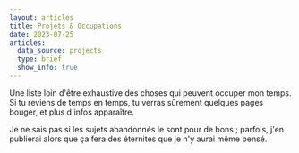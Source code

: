 ```yaml
---
layout: articles
title: Projets & Occupations
date: 2023-07-25
articles:
  data_source: projects
  type: brief
  show_info: true
---
```


Une liste loin d'être exhaustive des choses qui peuvent occuper mon
temps. Si tu reviens de temps en temps, tu verras sûrement quelques
pages bouger, et plus d'infos apparaître.

Je ne sais pas si les sujets abandonnés le sont pour de bons ;
parfois, j'en publierai alors que ça fera des éternités que je n'y
aurai même pensé.
